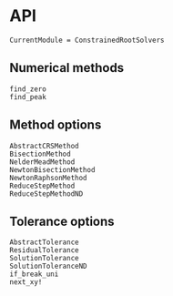 # API
```@meta
CurrentModule = ConstrainedRootSolvers
```

## Numerical methods
```@docs
find_zero
find_peak
```

## Method options
```@docs
AbstractCRSMethod
BisectionMethod
NelderMeadMethod
NewtonBisectionMethod
NewtonRaphsonMethod
ReduceStepMethod
ReduceStepMethodND
```

## Tolerance options
```@docs
AbstractTolerance
ResidualTolerance
SolutionTolerance
SolutionToleranceND
if_break_uni
next_xy!
```
